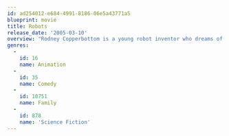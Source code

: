```yaml
---
id: ad254012-e684-4991-8186-06e5a43771a5
blueprint: movie
title: Robots
release_date: '2005-03-10'
overview: "Rodney Copperbottom is a young robot inventor who dreams of making the world a better place, until the evil Ratchet takes over Big Weld Industries. Now, Rodney's dreams – and those of his friends – are in danger of becoming obsolete."
genres:
  -
    id: 16
    name: Animation
  -
    id: 35
    name: Comedy
  -
    id: 10751
    name: Family
  -
    id: 878
    name: 'Science Fiction'
---
```

